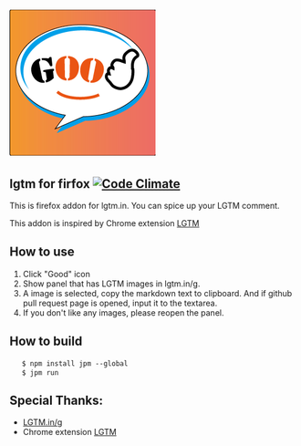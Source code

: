 # ![](data/menu-icon-256.png)
## lgtm for firfox [![Code Climate](https://codeclimate.com/github/kumabook/lgtm-for-firefox/badges/gpa.svg)](https://codeclimate.com/github/kumabook/lgtm-for-firefox)

This is firefox addon for lgtm.in.
You can spice up your LGTM comment.

This addon is inspired by Chrome extension [LGTM](https://github.com/monochromegane/LGTM)
## How to use

1. Click "Good" icon
2. Show panel that has LGTM images in lgtm.in/g.
3. A image is selected, copy the markdown text to clipboard. And if github pull request page is opened,
input it to the textarea.
4. If you don't like any images, please reopen the panel.

## How to build

```
   $ npm install jpm --global
   $ jpm run
```

## Special Thanks:
- [LGTM.in/g](http://www.lgtm.in/)
- Chrome extension [LGTM](https://github.com/monochromegane/LGTM)

